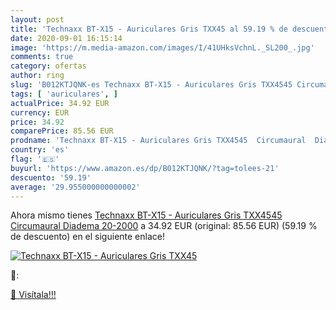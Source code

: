 ```yaml
---
layout: post
title: 'Technaxx BT-X15 - Auriculares Gris TXX45 al 59.19 % de descuento'
date: 2020-09-01 16:15:14
image: 'https://m.media-amazon.com/images/I/41UHksVchnL._SL200_.jpg'
comments: true
category: ofertas
author: ring
slug: 'B012KTJQNK-es Technaxx BT-X15 - Auriculares Gris TXX4545 Circumaural...'
tags: [ 'auriculares', ]
actualPrice: 34.92 EUR
currency: EUR
price: 34.92
comparePrice: 85.56 EUR
prodname: 'Technaxx BT-X15 - Auriculares Gris TXX4545  Circumaural  Diadema  20-2000'
country: 'es'
flag: '🇪🇸'
buyurl: 'https://www.amazon.es/dp/B012KTJQNK/?tag=tolees-21'
descuento: '59.19'
average: '29.955000000000002'
---
```


Ahora mismo tienes [Technaxx BT-X15 - Auriculares Gris TXX4545  Circumaural  Diadema  20-2000](https://www.amazon.es/dp/B012KTJQNK/?tag=tolees-21) a 34.92 EUR (original: 85.56 EUR) (59.19 %  de descuento) en el siguiente enlace!

[![Technaxx BT-X15 - Auriculares Gris TXX45](https://m.media-amazon.com/images/I/41UHksVchnL._SL200_.jpg)](https://www.amazon.es/dp/B012KTJQNK/?tag=tolees-21)

🔎:


[🛒 Visítala!!!](https://www.amazon.es/dp/B012KTJQNK/?tag=tolees-21)
